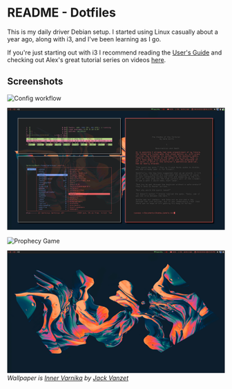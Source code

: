 # README - Dotfiles

This is my daily driver Debian setup. I started using Linux casually
about a year ago, along with i3, and I've been learning as I go. 

If you're just starting out with i3 I recommend reading the [User's
Guide](https://i3wm.org/docs/userguide.html) and checking out Alex's
great tutorial series on videos
[here](https://www.youtube.com/watch?v=j1I63wGcvU4).

## Screenshots

![Config
workflow](https://github.com/mobile-vulgus/.dotfiles/blob/master/screenshots/2019-09-19-07-45-14.png)

![Floating](https://github.com/mobile-vulgus/.dotfiles/blob/master/screenshots/2019-09-19-08-21-08.png)

![Prophecy
Game](https://github.com/mobile-vulgus/.dotfiles/blob/master/screenshots/2019-09-19-08-44-54.png)

![Wallpaper](https://github.com/mobile-vulgus/.dotfiles/blob/master/screenshots/2019-09-19-07-45-46.png)
*Wallpaper is [Inner
Varnika](https://web.archive.org/web/20160811213124im_/http://2016.innervarnika.com/app/themes/innervarnika/dist/images/BG_1440_midres.jpg) by [Jack
Vanzet](http://www.jackvanzet.com/archive)*
